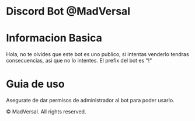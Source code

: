 # Discord Bot @MadVersal

# Informacion Basica
Hola, no te olvides que este bot es uno publico, si intentas venderlo tendras consecuencias, asi que no lo intentes.
El prefix del bot es "!"

# Guia de uso
Asegurate de dar permisos de administrador al bot para poder usarlo.

© MadVersal. All rights reserved.

